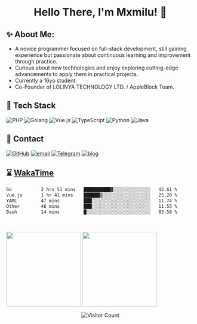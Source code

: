 <h1 align="center"> Hello There, I'm Mxmilu! 👋 </h1>

## ✨ About Me:

- A novice programmer focused on full-stack development, still gaining experience but passionate about continuous learning and improvement through practice.
- Curious about new technologies and enjoy exploring cutting-edge advancements to apply them in practical projects.
- Currently a 16yo student.
- Co-Founder of LOLINYA TECHNOLOGY LTD. / AppleBlock Team.

## 🔭 Tech Stack

![PHP](https://img.shields.io/badge/-PHP-777BB4?style=for-the-badge&logo=php&logoColor=white)
![Golang](https://img.shields.io/badge/-Golang-00ADD8?style=for-the-badge&logo=go&logoColor=white)
![Vue.js](https://img.shields.io/badge/-Vue.js-4FC08D?style=for-the-badge&logo=vue.js&logoColor=white)
![TypeScript](https://img.shields.io/badge/-TypeScript-3178C6?style=for-the-badge&logo=typescript&logoColor=white)
![Python](https://img.shields.io/badge/-Python-3776AB?style=for-the-badge&logo=python&logoColor=white)
![Java](https://img.shields.io/badge/-Java-007396?style=for-the-badge&logo=openjdk&logoColor=white)

## 🤝 Contact
[![GitHub](https://img.shields.io/badge/GitHub-%2312100E.svg?style=for-the-badge&logo=github&logoColor=white)](https://github.com/mxmilu666)
[![email](https://img.shields.io/badge/email-0078D4?style=for-the-badge&logo=maildotru&logoColor=white)](mailto:milu@milu.moe)
[![Telegram](https://img.shields.io/badge/Telegram-@Ximiawa_bot-26A5E4?style=for-the-badge&logo=telegram&logoColor=white)](https://t.me/Ximiawa_bot)
[![blog](https://img.shields.io/badge/blog-21759B?style=for-the-badge&logo=wordpress&logoColor=white)](https://milu.ink)

## ⌛️ [WakaTime](https://wakatime.com/)

<!--START_SECTION:waka-->

```txt
Go           2 hrs 51 mins   ██████████▓░░░░░░░░░░░░░░   42.61 %
Vue.js       1 hr 41 mins    ██████▒░░░░░░░░░░░░░░░░░░   25.20 %
YAML         47 mins         ███░░░░░░░░░░░░░░░░░░░░░░   11.74 %
Other        46 mins         ███░░░░░░░░░░░░░░░░░░░░░░   11.55 %
Bash         14 mins         █░░░░░░░░░░░░░░░░░░░░░░░░   03.58 %
```

<!--END_SECTION:waka-->

<br/>

<p>
    <img src="https://github-readme-stats.vercel.app/api?username=Mxmilu666&show_icons=true&show=reviews,discussions_started,discussions_answered,prs_merged,prs_merged_percentage)](https://github.com/anuraghazra/github-readme-stats" style="height: 200px;" align="center"/>
    <img src="https://github-readme-stats.vercel.app/api/top-langs/?username=Mxmilu666&layout=donut" style="height: 200px;" align="center"/>
</p>

<div align="center">
    <img src="https://count.getloli.com/@Mxmilu" alt="Visitor Count"/>
</div>